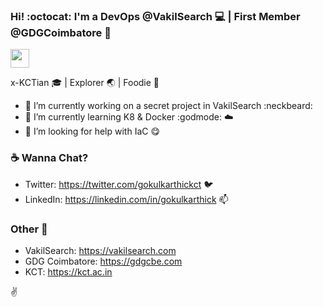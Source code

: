 ### Hi! :octocat: I'm a DevOps @VakilSearch :computer: | First Member @GDGCoimbatore :space_invader:
<img src="https://user-images.githubusercontent.com/39955420/147578264-bae0526c-028a-49d2-8af8-d08bb4edbd2a.gif" height="30" width="30">

x-KCTian :mortar_board: | Explorer :earth_asia: | Foodie :fork_and_knife:


<!-- **gokulkarthick/gokulkarthick** is a ✨ _special_ ✨ repository because its `README.md` (this file) appears on your GitHub profile. -->

<!-- Here are some ideas to get you started: -->

- 🔭 I’m currently working on a secret project in VakilSearch :neckbeard:
- 🌱 I’m currently learning K8 & Docker :godmode: :cloud:
- 🤔 I’m looking for help with IaC :yum:
<!-- 
- 💬 Ask me about I'm Happy to Help! :tada:
- 👯 I’m looking to collaborate on ...
- 📫 How to reach me :bird: https://twitter.com/gokulkarthickct 
- 😄 Pronouns: ...
- ⚡ Fun fact: ...
-->

### :coffee: Wanna Chat?

- Twitter: https://twitter.com/gokulkarthickct :bird:
- LinkedIn: https://linkedin.com/in/gokulkarthick 📫
<!-- - Instagram: https://instagram.com/gokulkarthick :ghost: -->


### Other :link:

- VakilSearch: https://vakilsearch.com 
- GDG Coimbatore: https://gdgcbe.com
- KCT: https://kct.ac.in

:v:
